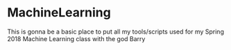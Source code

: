 # MachineLearning

This is gonna be a basic place to put all my tools/scripts used for my Spring 2018 Machine Learning class with the god Barry